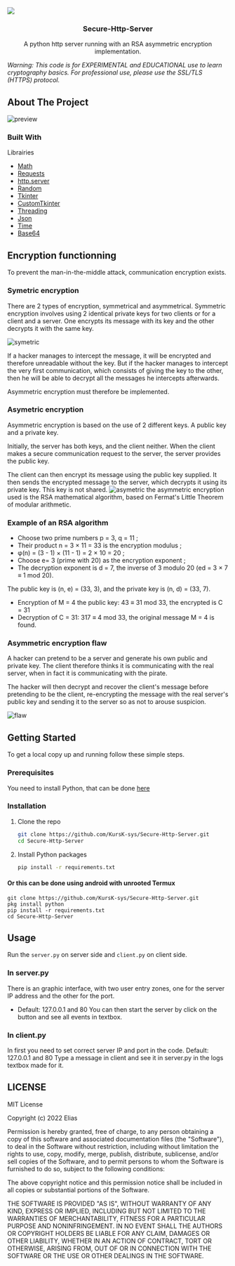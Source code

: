 <img src="https://img.shields.io/badge/RSA Implementation in HTTP Server-README-blue">
<h3 align="center">Secure-Http-Server</h3>

<p align="center">
    A python http server running with an RSA asymmetric encryption implementation.
    <br>
    
_Warning: This code is for EXPERIMENTAL and EDUCATIONAL use to learn cryptography basics. For professional use, please use the SSL/TLS (HTTPS) protocol._
 
## About The Project
<img src="assets/preview.png" alt="preview">

### Built With
Librairies 
* [Math](https://docs.python.org/3/library/math.html)
* [Requests](https://github.com/psf/requests)
* [http.server](https://docs.python.org/3/library/http.server.html)
* [Random](https://docs.python.org/fr/3/library/random.html)
* [Tkinter](https://docs.python.org/fr/3/library/tkinter.html)
* [CustomTkinter](https://customtkinter.tomschimansky.com/)
* [Threading](https://docs.python.org/fr/3/library/threading.html)
* [Json](https://docs.python.org/fr/3/library/json.html?highlight=json#module-json)
* [Time](https://docs.python.org/fr/3/library/time.html?highlight=time#module-time)
* [Base64](https://docs.python.org/fr/3/library/base64.html?highlight=base64#module-base64)

  
## Encryption functionning
To prevent the man-in-the-middle attack, communication encryption exists.

### Symetric encryption
There are 2 types of encryption, symmetrical and asymmetrical.
Symmetric encryption involves using 2 identical private keys for two clients or for a client and a server. One encrypts its message with its key and the other decrypts it with the same key. 

<img src="assets/symetric.png" alt="symetric">

If a hacker manages to intercept the message, it will be encrypted and therefore unreadable without the key. But if the hacker manages to intercept the very first communication, which consists of giving the key to the other, then he will be able to decrypt all the messages he intercepts afterwards. 

Asymmetric encryption must therefore be implemented.

### Asymetric encryption
Asymmetric encryption is based on the use of 2 different keys. A public key and a private key.

Initially, the server has both keys, and the client neither. When the client makes a secure communication request to the server, the server provides the public key. 

The client can then encrypt its message using the public key supplied. It then sends the encrypted message to the server, which decrypts it using its private key. This key is not shared.
<img src="assets/asymetric.png" alt="asymetric">
the asymmetric encryption used is the RSA mathematical algorithm, based on Fermat's Little Theorem of modular arithmetic.

### Example of an RSA algorithm

* Choose two prime numbers p = 3, q = 11 ;
* Their product n = 3 × 11 = 33 is the encryption modulus ;
* φ(n) = (3 - 1) × (11 - 1) = 2 × 10 = 20 ;
* Choose e= 3 (prime with 20) as the encryption exponent ;
* The decryption exponent is d = 7, the inverse of 3 modulo 20 (ed = 3 × 7 ≡ 1 mod 20).

The public key is (n, e) = (33, 3), and the private key is (n, d) = (33, 7). 

* Encryption of M = 4 the public key: 43 ≡ 31 mod 33, the encrypted is C = 31 
* Decryption of C = 31: 317 ≡ 4 mod 33, the original message M = 4 is found.
  
### Asymmetric encryption flaw
A hacker can pretend to be a server and generate his own public and private key. The client therefore thinks it is communicating with the real server, when in fact it is communicating with the pirate.

The hacker will then decrypt and recover the client's message before pretending to be the client, re-encrypting the message with the real server's public key and sending it to the server so as not to arouse suspicion.

<img src="assets/flaw.png" alt="flaw">

## Getting Started

To get a local copy up and running follow these simple steps.

### Prerequisites
You need to install Python, that can be done [here](https://www.python.org)

### Installation
1. Clone the repo
   ```sh
   git clone https://github.com/KursK-sys/Secure-Http-Server.git
   cd Secure-Http-Server
   ```
2. Install Python packages
   ```sh
   pip install -r requirements.txt
   ```
   
#### Or this can be done using android with unrooted Termux
```
git clone https://github.com/KursK-sys/Secure-Http-Server.git
pkg install python
pip install -r requirements.txt
cd Secure-Http-Server
```
## Usage

Run the `server.py` on server side and `client.py` on client side.

### In server.py
There is an graphic interface, with two user entry zones, one for the server IP address and the other for the port. 
* Default: 127.0.0.1 and 80
You can then start the server by click on the button and see all events in textbox.

### In client.py
In first you need to set correct server IP and port in the code.
Default: 127.0.0.1 and 80
Type a message in client and see it in server.py in the logs textbox made for it. 

## LICENSE
MIT License

Copyright (c) 2022 Elias

Permission is hereby granted, free of charge, to any person obtaining a copy
of this software and associated documentation files (the "Software"), to deal
in the Software without restriction, including without limitation the rights
to use, copy, modify, merge, publish, distribute, sublicense, and/or sell
copies of the Software, and to permit persons to whom the Software is
furnished to do so, subject to the following conditions:

The above copyright notice and this permission notice shall be included in all
copies or substantial portions of the Software.

THE SOFTWARE IS PROVIDED "AS IS", WITHOUT WARRANTY OF ANY KIND, EXPRESS OR
IMPLIED, INCLUDING BUT NOT LIMITED TO THE WARRANTIES OF MERCHANTABILITY,
FITNESS FOR A PARTICULAR PURPOSE AND NONINFRINGEMENT. IN NO EVENT SHALL THE
AUTHORS OR COPYRIGHT HOLDERS BE LIABLE FOR ANY CLAIM, DAMAGES OR OTHER
LIABILITY, WHETHER IN AN ACTION OF CONTRACT, TORT OR OTHERWISE, ARISING FROM,
OUT OF OR IN CONNECTION WITH THE SOFTWARE OR THE USE OR OTHER DEALINGS IN THE
SOFTWARE.
